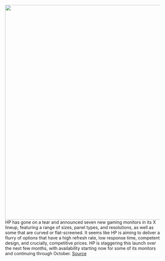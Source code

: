 <img src='https://cdn.vox-cdn.com/thumbor/8XR8KmRnJnAR3Ww7YJDxv186RLI=/0x0:2040x1360/1200x800/filters:focal(857x517:1183x843)/cdn.vox-cdn.com/uploads/chorus_image/image/69671044/hpecosystemmonitors.0.jpg' width='700px' /><br/>
HP has gone on a tear and announced seven new gaming monitors in its X lineup, featuring a range of sizes, panel types, and resolutions, as well as some that are curved or flat-screened. It seems like HP is aiming to deliver a flurry of options that have a high refresh rate, low response time, competent design, and crucially, competitive prices. HP is staggering this launch over the next few months, with availability starting now for some of its monitors and continuing through October.
<a href='https://www.theverge.com/2021/8/3/22606146/hp-gaming-monitors-flat-curved-x27-amd-freesync-premium-release-date-price'> Source <a/>
